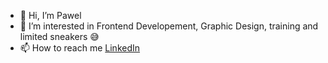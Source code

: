 - 👋 Hi, I’m Pawel
- 👀 I’m interested in Frontend Developement, Graphic Design, training and limited sneakers 😅
- 📫 How to reach me [LinkedIn](https://www.linkedin.com/in/pawel-skrobski/)

<!---
skrpawel/skrpawel is a ✨ special ✨ repository because its `README.md` (this file) appears on your GitHub profile.
You can click the Preview link to take a look at your changes.
--->
